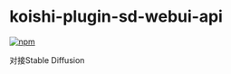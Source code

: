 # koishi-plugin-sd-webui-api

[![npm](https://img.shields.io/npm/v/@kxy051/koishi-plugin-sd-webui-api?style=flat-square)](https://www.npmjs.com/package/@kxy051/koishi-plugin-sd-webui-api)

对接Stable Diffusion
